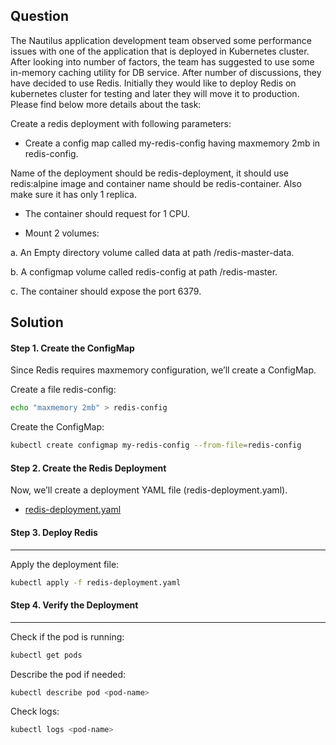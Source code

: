 ## Question
The Nautilus application development team observed some performance issues with one of the application that is deployed in Kubernetes cluster. After looking into number of factors, the team has suggested to use some in-memory caching utility for DB service. After number of discussions, they have decided to use Redis. Initially they would like to deploy Redis on kubernetes cluster for testing and later they will move it to production. Please find below more details about the task:

Create a redis deployment with following parameters:

- Create a config map called my-redis-config having maxmemory 2mb in redis-config.

Name of the deployment should be redis-deployment, it should use
redis:alpine image and container name should be redis-container. Also make sure it has only 1 replica.

- The container should request for 1 CPU.

- Mount 2 volumes:

a. An Empty directory volume called data at path /redis-master-data.

b. A configmap volume called redis-config at path /redis-master.

c. The container should expose the port 6379.
 
## Solution
#### Step 1. Create the ConfigMap
Since Redis requires maxmemory configuration, we’ll create a ConfigMap.

Create a file redis-config:

```bash
echo "maxmemory 2mb" > redis-config
```
Create the ConfigMap:

```bash
kubectl create configmap my-redis-config --from-file=redis-config
```

#### Step 2. Create the Redis Deployment
Now, we’ll create a deployment YAML file (redis-deployment.yaml).

- [redis-deployment.yaml](./deployment.yaml)

#### Step 3. Deploy Redis
---
Apply the deployment file:

```bash
kubectl apply -f redis-deployment.yaml
```

#### Step 4. Verify the Deployment
---
Check if the pod is running:

```bash
kubectl get pods
```
Describe the pod if needed:

```bash
kubectl describe pod <pod-name>
```
Check logs:

```bash
kubectl logs <pod-name>
```
